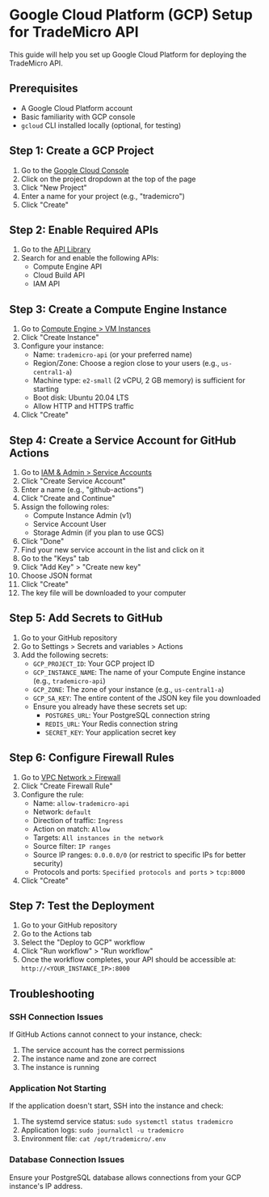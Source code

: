 # Google Cloud Platform (GCP) Setup for TradeMicro API

This guide will help you set up Google Cloud Platform for deploying the TradeMicro API.

## Prerequisites

- A Google Cloud Platform account
- Basic familiarity with GCP console
- `gcloud` CLI installed locally (optional, for testing)

## Step 1: Create a GCP Project

1. Go to the [Google Cloud Console](https://console.cloud.google.com/)
2. Click on the project dropdown at the top of the page
3. Click "New Project"
4. Enter a name for your project (e.g., "trademicro")
5. Click "Create"

## Step 2: Enable Required APIs

1. Go to the [API Library](https://console.cloud.google.com/apis/library)
2. Search for and enable the following APIs:
   - Compute Engine API
   - Cloud Build API
   - IAM API

## Step 3: Create a Compute Engine Instance

1. Go to [Compute Engine > VM Instances](https://console.cloud.google.com/compute/instances)
2. Click "Create Instance"
3. Configure your instance:
   - Name: `trademicro-api` (or your preferred name)
   - Region/Zone: Choose a region close to your users (e.g., `us-central1-a`)
   - Machine type: `e2-small` (2 vCPU, 2 GB memory) is sufficient for starting
   - Boot disk: Ubuntu 20.04 LTS
   - Allow HTTP and HTTPS traffic
4. Click "Create"

## Step 4: Create a Service Account for GitHub Actions

1. Go to [IAM & Admin > Service Accounts](https://console.cloud.google.com/iam-admin/serviceaccounts)
2. Click "Create Service Account"
3. Enter a name (e.g., "github-actions")
4. Click "Create and Continue"
5. Assign the following roles:
   - Compute Instance Admin (v1)
   - Service Account User
   - Storage Admin (if you plan to use GCS)
6. Click "Done"
7. Find your new service account in the list and click on it
8. Go to the "Keys" tab
9. Click "Add Key" > "Create new key"
10. Choose JSON format
11. Click "Create"
12. The key file will be downloaded to your computer

## Step 5: Add Secrets to GitHub

1. Go to your GitHub repository
2. Go to Settings > Secrets and variables > Actions
3. Add the following secrets:
   - `GCP_PROJECT_ID`: Your GCP project ID
   - `GCP_INSTANCE_NAME`: The name of your Compute Engine instance (e.g., `trademicro-api`)
   - `GCP_ZONE`: The zone of your instance (e.g., `us-central1-a`)
   - `GCP_SA_KEY`: The entire content of the JSON key file you downloaded
   - Ensure you already have these secrets set up:
     - `POSTGRES_URL`: Your PostgreSQL connection string
     - `REDIS_URL`: Your Redis connection string
     - `SECRET_KEY`: Your application secret key

## Step 6: Configure Firewall Rules

1. Go to [VPC Network > Firewall](https://console.cloud.google.com/networking/firewalls)
2. Click "Create Firewall Rule"
3. Configure the rule:
   - Name: `allow-trademicro-api`
   - Network: `default`
   - Direction of traffic: `Ingress`
   - Action on match: `Allow`
   - Targets: `All instances in the network`
   - Source filter: `IP ranges`
   - Source IP ranges: `0.0.0.0/0` (or restrict to specific IPs for better security)
   - Protocols and ports: `Specified protocols and ports` > `tcp:8000`
4. Click "Create"

## Step 7: Test the Deployment

1. Go to your GitHub repository
2. Go to the Actions tab
3. Select the "Deploy to GCP" workflow
4. Click "Run workflow" > "Run workflow"
5. Once the workflow completes, your API should be accessible at:
   `http://<YOUR_INSTANCE_IP>:8000`

## Troubleshooting

### SSH Connection Issues

If GitHub Actions cannot connect to your instance, check:
1. The service account has the correct permissions
2. The instance name and zone are correct
3. The instance is running

### Application Not Starting

If the application doesn't start, SSH into the instance and check:
1. The systemd service status: `sudo systemctl status trademicro`
2. Application logs: `sudo journalctl -u trademicro`
3. Environment file: `cat /opt/trademicro/.env`

### Database Connection Issues

Ensure your PostgreSQL database allows connections from your GCP instance's IP address.
